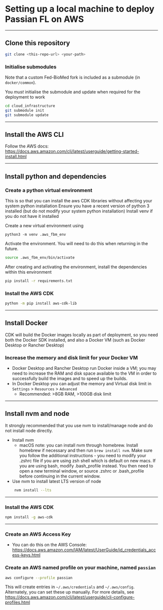 # Setting up a local machine to deploy Passian FL on AWS

---

## Clone this repository
```bash
git clone <this-repo-url> <your-path>
```

### Initialise submodules

Note that a custom Fed-BioMed fork is included as a submodule (in `docker/common`).

You *must* initialise the submodule and update when required for the deployment to work  
 ```bash
 cd cloud_infrastructure
 git submodule init
 git submodule update
 ```

---

## Install the AWS CLI

Follow the AWS docs: https://docs.aws.amazon.com/cli/latest/userguide/getting-started-install.html

---

## Install python and dependencies

### Create a python virtual environment
 
This is so that you can install the aws CDK libraries without affecting your system python installation 
Ensure you have a recent version of python 3 installed (but do not modify your system python installation)
Install venv if you do not have it installed

Create a new virtual environment using
```
python3 -m venv .aws_fbm_env
```

Activate the environment. You will need to do this when returning in the future.
```bash
source .aws_fbm_env/bin/activate
```

After creating and activating the environment, install the dependencies within this environment
```bash
pip install -r requirements.txt
```
   
### Install the AWS CDK
```bash
python -m pip install aws-cdk-lib
```

---
## Install Docker
CDK will build the Docker images locally as part of deployment, so you need both the Docker SDK installed, and also a Docker VM (such as Docker Desktop or Rancher Desktop)

### Increase the memory and disk limit for your Docker VM
- Docker Desktop and Rancher Desktop run Docker inside a VM; you may need to increase the RAM and disk space available to the VM in order to successfully build the images and to speed up the builds.
- In Docker Desktop you can adjust the memory and Virtual disk limit in `Settings` > `Resources` > `Advanced`
  - Recommended: >8GB RAM, >100GB disk limit

---

## Install nvm and node
It strongly recommended that you use nvm to install/manage node and do not install node directly.
- Install nvm
  - macOS note: you can install nvm through homebrew. Install homebrew if necessary and then run `brew install nvm`. Make sure you follow the additional instructions - you need to modify your .zshrc file if you are using zsh shell which is default on new macs. If you are using bash, modify .bash_profile instead. You then need to open a new terminal window, or source .zshrc or .bash_profile before continuing in the current window.
- Use nvm to install latest LTS version of node
   ```bash
    nvm install --lts
   ```

---
### Install the AWS CDK

```bash
npm install -g aws-cdk
```

---

### Create an AWS Access Key
- You can do this on the AWS Console: https://docs.aws.amazon.com/IAM/latest/UserGuide/id_credentials_access-keys.html

### Create an AWS named profile on your machine, named `passian`
```bash
aws configure --profile passian 
```
This will create entries in `~/.aws/credentials` and `~/.aws/config`. Alternately, you can set 
these up manually. For more details, see https://docs.aws.amazon.com/cli/latest/userguide/cli-configure-profiles.html


